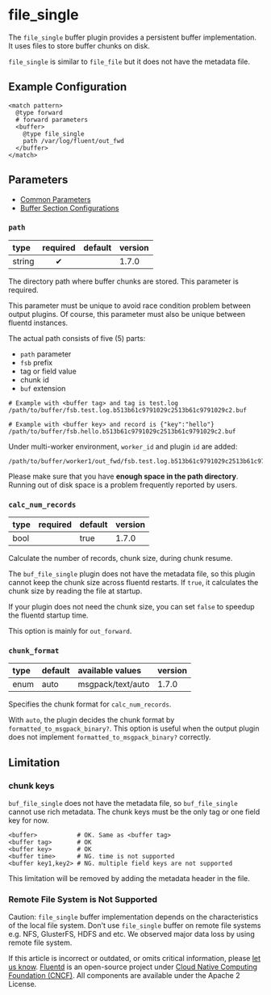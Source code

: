 # file\_single

The `file_single` buffer plugin provides a persistent buffer implementation. It uses files to store buffer chunks on disk.

`file_single` is similar to `file_file` but it does not have the metadata file.

## Example Configuration

```text
<match pattern>
  @type forward
  # forward parameters
  <buffer>
    @type file_single
    path /var/log/fluent/out_fwd
  </buffer>
</match>
```

## Parameters

* [Common Parameters](../configuration/plugin-common-parameters.md)
* [Buffer Section Configurations](../configuration/buffer-section.md)

### `path`

| type | required | default | version |
| :--- | :---: | :--- | :--- |
| string | ✔ |  | 1.7.0 |

The directory path where buffer chunks are stored. This parameter is required.

This parameter must be unique to avoid race condition problem between output plugins. Of course, this parameter must also be unique between fluentd instances.

The actual path consists of five \(5\) parts:

* `path` parameter
* `fsb` prefix
* tag or field value
* chunk id
* `buf` extension

```text
# Example with <buffer tag> and tag is test.log
/path/to/buffer/fsb.test.log.b513b61c9791029c2513b61c9791029c2.buf

# Example with <buffer key> and record is {"key":"hello"}
/path/to/buffer/fsb.hello.b513b61c9791029c2513b61c9791029c2.buf
```

Under multi-worker environment, `worker_id` and plugin `id` are added:

```text
/path/to/buffer/worker1/out_fwd/fsb.test.log.b513b61c9791029c2513b61c9791029c2.buf
```

Please make sure that you have **enough space in the path directory**. Running out of disk space is a problem frequently reported by users.

### `calc_num_records`

| type | required | default | version |
| :--- | :---: | :--- | :--- |
| bool |  | true | 1.7.0 |

Calculate the number of records, chunk size, during chunk resume.

The `buf_file_single` plugin does not have the metadata file, so this plugin cannot keep the chunk size across fluentd restarts. If `true`, it calculates the chunk size by reading the file at startup.

If your plugin does not need the chunk size, you can set `false` to speedup the fluentd startup time.

This option is mainly for `out_forward`.

### `chunk_format`

| type | default | available values | version |
| :--- | :--- | :--- | :--- |
| enum | auto | msgpack/text/auto | 1.7.0 |

Specifies the chunk format for `calc_num_records`.

With `auto`, the plugin decides the chunk format by `formatted_to_msgpack_binary?`. This option is useful when the output plugin does not implement `formatted_to_msgpack_binary?` correctly.

## Limitation

### chunk keys

`buf_file_single` does not have the metadata file, so `buf_file_single` cannot use rich metadata. The chunk keys must be the only tag or one field key for now.

```text
<buffer>           # OK. Same as <buffer tag>
<buffer tag>       # OK
<buffer key>       # OK
<buffer time>      # NG. time is not supported
<buffer key1,key2> # NG. multiple field keys are not supported
```

This limitation will be removed by adding the metadata header in the file.

### Remote File System is Not Supported

Caution: `file_single` buffer implementation depends on the characteristics of the local file system. Don't use `file_single` buffer on remote file systems e.g. NFS, GlusterFS, HDFS and etc. We observed major data loss by using remote file system.

If this article is incorrect or outdated, or omits critical information, please [let us know](https://github.com/fluent/fluentd-docs-gitbook/issues?state=open). [Fluentd](http://www.fluentd.org/) is an open-source project under [Cloud Native Computing Foundation \(CNCF\)](https://cncf.io/). All components are available under the Apache 2 License.

